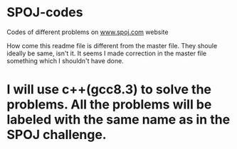 # SPOJ-codes
Codes of different problems on www.spoj.com website

How come this readme file is different from the master file. They shoule ideally be same, isn't it. It seems I made correction in the master file something which I shouldn't have done. 

# I will use c++(gcc8.3) to solve the problems. All the problems will be labeled with the same name as in the SPOJ challenge.

